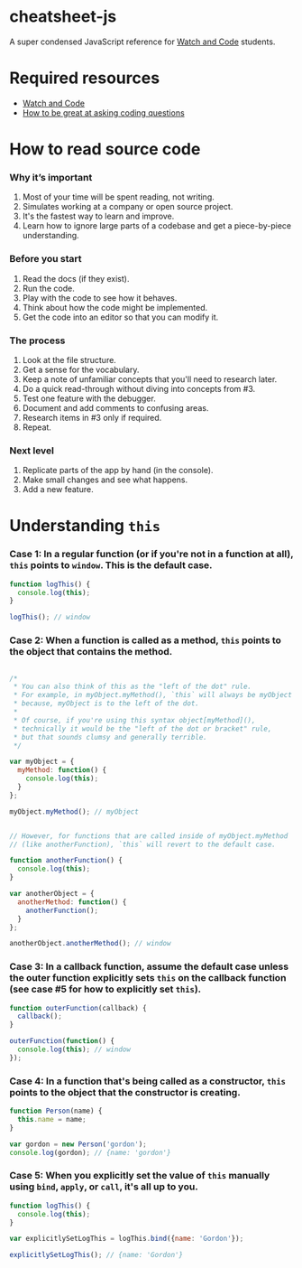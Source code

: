 # cheatsheet-js
A super condensed JavaScript reference for [Watch and Code](https://watchandcode.com/) students.

# Required resources

- [Watch and Code](http://watchandcode.com/p/premium)
- [How to be great at asking coding questions](https://medium.com/@gordon_zhu/how-to-be-great-at-asking-questions-e37be04d0603#.y2roq84t7)

# How to read source code

### Why it’s important

1. Most of your time will be spent reading, not writing.
2. Simulates working at a company or open source project.
3. It's the fastest way to learn and improve.
5. Learn how to ignore large parts of a codebase and get a piece-by-piece understanding.

### Before you start

1. Read the docs (if they exist).
2. Run the code.
3. Play with the code to see how it behaves.
4. Think about how the code might be implemented.
5. Get the code into an editor so that you can modify it.

### The process

1. Look at the file structure.
2. Get a sense for the vocabulary.
3. Keep a note of unfamiliar concepts that you'll need to research later.
4. Do a quick read-through without diving into concepts from #3.
5. Test one feature with the debugger.
6. Document and add comments to confusing areas.
7. Research items in #3 only if required.
8. Repeat.

### Next level

1. Replicate parts of the app by hand (in the console).
2. Make small changes and see what happens.
3. Add a new feature.

# Understanding `this`

### Case 1: In a regular function (or if you're not in a function at all), `this` points to `window`. This is the default case.

```javascript
function logThis() {
  console.log(this);
}

logThis(); // window
```

### Case 2: When a function is called as a method, `this` points to the object that contains the method.

```javascript

/*
 * You can also think of this as the "left of the dot" rule. 
 * For example, in myObject.myMethod(), `this` will always be myObject
 * because, myObject is to the left of the dot.
 *
 * Of course, if you're using this syntax object[myMethod](),
 * technically it would be the "left of the dot or bracket" rule,
 * but that sounds clumsy and generally terrible.
 */

var myObject = {
  myMethod: function() {
    console.log(this);
  }
};

myObject.myMethod(); // myObject


// However, for functions that are called inside of myObject.myMethod
// (like anotherFunction), `this` will revert to the default case.

function anotherFunction() {
  console.log(this);
}

var anotherObject = {
  anotherMethod: function() {
    anotherFunction();
  }
};

anotherObject.anotherMethod(); // window
```

### Case 3: In a callback function, assume the default case unless the outer function explicitly sets `this` on the callback function (see case #5 for how to explicitly set `this`).

```javascript
function outerFunction(callback) {
  callback();
}

outerFunction(function() {
  console.log(this); // window
});
```

### Case 4: In a function that's being called as a constructor, `this` points to the object that the constructor is creating.

```javascript
function Person(name) {
  this.name = name;
}

var gordon = new Person('gordon');
console.log(gordon); // {name: 'gordon'}
```

### Case 5: When you explicitly set the value of `this` manually using `bind`, `apply`, or `call`, it's all up to you.

```javascript
function logThis() {
  console.log(this);
}

var explicitlySetLogThis = logThis.bind({name: 'Gordon'});

explicitlySetLogThis(); // {name: 'Gordon'}
```

